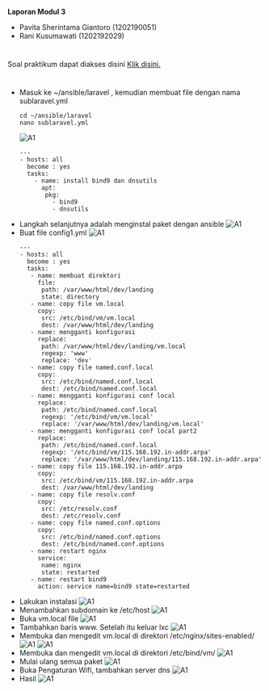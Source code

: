**Laporan Modul 3**

- Pavita Sherintama Giantoro (1202190051)
- Rani Kusumawati (1202192029)
#
Soal praktikum dapat diakses disini [Klik disini.](https://github.com/aldonesia/Sistem-Administrasi-Server-2021/blob/master/modul-3/silabus.md)
#
- Masuk ke ~/ansible/laravel , kemudian membuat file dengan nama sublaravel.yml
  ```
  cd ~/ansible/laravel
  nano sublaravel.yml
  ```
  ![A1](asset/1.png)
  ```
  ---
  - hosts: all
    become : yes
    tasks:
      - name: install bind9 dan dnsutils
        apt:
         pkg:
           - bind9
           - dnsutils
  ```
- Langkah selanjutnya adalah menginstal paket dengan ansible
  ![A1](asset/2.png)
- Buat file config1.yml
  ![A1](asset/3.png)
  ```
  ---
  - hosts: all
    become : yes
    tasks:
     - name: membuat direktori
       file:
        path: /var/www/html/dev/landing
        state: directory
     - name: copy file vm.local
       copy:
        src: /etc/bind/vm/vm.local
        dest: /var/www/html/dev/landing
     - name: mengganti konfigurasi
       replace:
        path: /var/www/html/dev/landing/vm.local
        regexp: 'www'
        replace: 'dev'
     - name: copy file named.conf.local
       copy:
        src: /etc/bind/named.conf.local
        dest: /etc/bind/named.conf.local
     - name: mengganti konfigurasi conf local
       replace:
        path: /etc/bind/named.conf.local
        regexp: '/etc/bind/vm/vm.local'
        replace: '/var/www/html/dev/landing/vm.local'
     - name: mengganti konfigurasi conf local part2
       replace:
        path: /etc/bind/named.conf.local
        regexp: '/etc/bind/vm/115.168.192.in-addr.arpa'
        replace: '/var/www/html/dev/landing/115.168.192.in-addr.arpa'
     - name: copy file 115.168.192.in-addr.arpa
       copy:
        src: /etc/bind/vm/115.168.192.in-addr.arpa
        dest: /var/www/html/dev/landing
     - name: copy file resolv.conf
       copy:
        src: /etc/resolv.conf
        dest: /etc/resolv.conf
     - name: copy file named.conf.options
       copy:
        src: /etc/bind/named.conf.options
        dest: /etc/bind/named.conf.options
     - name: restart nginx
       service:
        name: nginx
        state: restarted
     - name: restart bind9
       action: service name=bind9 state=restarted
  ```
- Lakukan instalasi
  ![A1](asset/4.png)
- Menambahkan subdomain ke /etc/host
  ![A1](asset/5.png)
- Buka vm.local file
  ![A1](asset/6.png)
- Tambahkan baris www. Setelah itu keluar lxc
  ![A1](asset/7.png)
- Membuka dan mengedit vm.local di direktori /etc/nginx/sites-enabled/
  ![A1](asset/8.png)
  ![A1](asset/9.png)
- Membuka dan mengedit vm.local di direktori /etc/bind/vm/
  ![A1](asset/10.png)
- Mulai ulang semua paket
  ![A1](asset/11.png)
- Buka Pengaturan Wifi, tambahkan server dns
  ![A1](asset/12.png)
- Hasil
  ![A1](asset/13.jpg)
